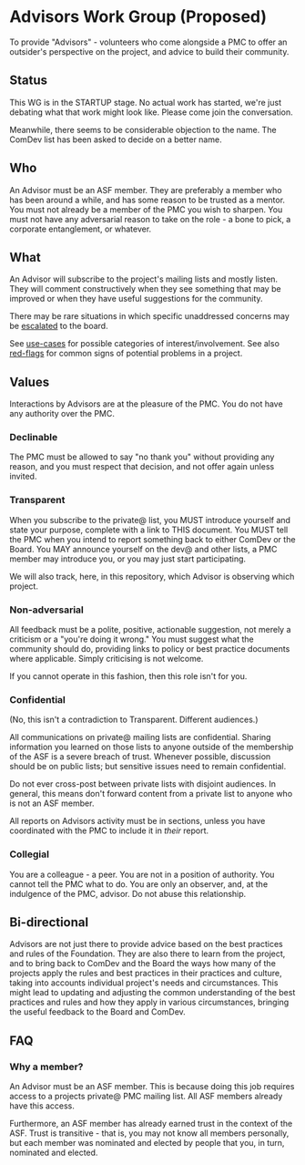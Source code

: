 # Advisors Work Group (Proposed)

To provide "Advisors" - volunteers who come alongside a PMC to offer
an outsider's perspective on the project, and advice to build their
community.

## Status

This WG is in the STARTUP stage. No actual work has started, we're just
debating what that work might look like. Please come join the
conversation.

Meanwhile, there seems to be considerable objection to the name. The
ComDev list has been asked to decide on a better name.

## Who

An Advisor must be an ASF member. They are preferably a member who has
been around a while, and has some reason to be trusted as a mentor. You
must not already be a member of the PMC you wish to sharpen. You must 
not have any adversarial reason to take on the role - a bone to pick, 
a corporate entanglement, or whatever.

## What

An Advisor will subscribe to the project's mailing lists
and mostly listen. They will comment constructively when they see
something that may be improved or when they have useful suggestions
for the community.

There may be rare situations in which specific unaddressed concerns may
be [escalated](escalation.md) to the board.

See [use-cases](use-cases.md) for possible categories of
interest/involvement. See also [red-flags](red-flags.md) for common
signs of potential problems in a project.

## Values

Interactions by Advisors are at the pleasure of the PMC. You do not
have any authority over the PMC.

### Declinable

The PMC must be allowed to say "no thank you" without providing any
reason, and you must respect that decision, and not offer again unless
invited.

### Transparent

When you subscribe to the private@ list, you MUST introduce yourself and
state your purpose, complete with a link to THIS document. You MUST tell
the PMC when you intend to report something back to either ComDev or the
Board. You MAY announce yourself on the dev@ and other lists, a PMC 
member may introduce you, or you may just start participating.

We will also track, here, in this repository, which Advisor is
observing which project.

### Non-adversarial

All feedback must be a polite, positive, actionable suggestion, not
merely a criticism or a "you're doing it wrong." You must suggest what
the community should do, providing links to policy or best practice documents
where applicable. Simply criticising is not welcome.

If you cannot operate in this fashion, then this role isn't for you.

### Confidential

(No, this isn't a contradiction to Transparent. Different audiences.)

All communications on private@ mailing lists are confidential. Sharing
information you learned on those lists to anyone outside of the
membership of the ASF is a severe breach of trust.  Whenever possible,
discussion should be on public lists; but sensitive issues need to
remain confidential.

Do not ever cross-post between private lists with disjoint audiences. In
general, this means don't forward content from a private list to anyone
who is not an ASF member.

All reports on Advisors activity must be in <private> sections, unless
you have coordinated with the PMC to include it in *their* report.

### Collegial

You are a colleague - a peer. You are not in a position of authority.
You cannot tell the PMC what to do. You are only an observer, and, at
the indulgence of the PMC, advisor. Do not abuse this relationship.

## Bi-directional

Advisors are not just there to provide advice based on the best practices
and rules of the Foundation. They are also there to learn from the
project, and to bring back to ComDev and the Board the ways how many of
the projects apply the rules and best practices in their practices and
culture, taking into accounts individual project's needs and
circumstances. This might lead to updating and adjusting the common
understanding of the best practices and rules and how they apply in
various circumstances, bringing the useful feedback to the Board and
ComDev.


## FAQ

### Why a member?

An Advisor must be an ASF member. This is because doing this job
requires access to a projects private@ PMC mailing list. All ASF members
already have this access.

Furthermore, an ASF member has already earned trust in the context of
the ASF. Trust is transitive - that is, you may not know all members
personally, but each member was nominated and elected by people that
you, in turn, nominated and elected.


